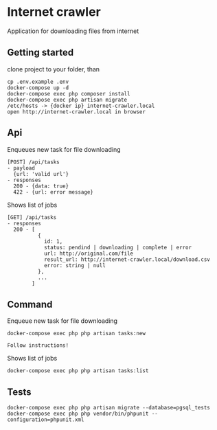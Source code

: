 # Internet crawler

Application for downloading files from internet

## Getting started

clone project to your folder, than

```
cp .env.example .env
docker-compose up -d
docker-compose exec php composer install
docker-compose exec php artisan migrate
/etc/hosts -> {docker ip} internet-crawler.local
open http://internet-crawler.local in browser
```

## Api

Enqueues new task for file downloading
```
[POST] /api/tasks
- payload
  {url: 'valid url'}
- responses
  200 - {data: true}
  422 - {url: error message}
```
Shows list of jobs
```
[GET] /api/tasks
- responses
  200 - [
          {
            id: 1,
            status: pendind | downloading | complete | error
            url: http://original.com/file
            result_url: http://internet-crawler.local/download.csv
            error: string | null
          },
          ...
        ]
```

## Command
Enqueue new task for file downloading
```
docker-compose exec php php artisan tasks:new

Follow instructions!
```
Shows list of jobs
```
docker-compose exec php php artisan tasks:list
```
## Tests
```
docker-compose exec php php artisan migrate --database=pgsql_tests
docker-compose exec php php vendor/bin/phpunit --configuration=phpunit.xml
```

